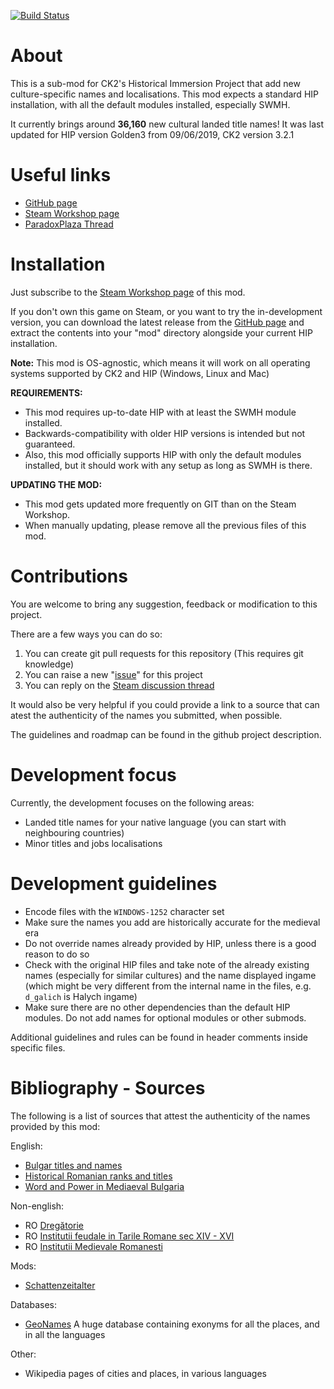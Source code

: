 [![Build Status](https://travis-ci.com/hmlendea/ck2-hip-mcn.svg?branch=master)](https://travis-ci.com/hmlendea/ck2-hip-mcn)

# About

This is a sub-mod for CK2's Historical Immersion Project that add new culture-specific names and localisations.
This mod expects a standard HIP installation, with all the default modules installed, especially SWMH.

It currently brings around **36,160** new cultural landed title names!
It was last updated for HIP version Golden3 from 09/06/2019, CK2 version 3.2.1

# Useful links

- [GitHub page](https://github.com/hmlendea/ck2-hip-mcn)
- [Steam Workshop page](http://steamcommunity.com/sharedfiles/filedetails/?id=1175098675)
- [ParadoxPlaza Thread](https://forum.paradoxplaza.com/forum/index.php?threads/submod-more-cultural-names-v19-151-31-05.1184632/)

# Installation

Just subscribe to the [Steam Workshop page](http://steamcommunity.com/sharedfiles/filedetails/?id=1175098675) of this mod.

If you don't own this game on Steam, or you want to try the in-development version, you can download the latest release from the [GitHub page](https://github.com/hmlendea/ck2-hip-mcn/releases) and extract the contents into your "mod" directory alongside your current HIP installation.

**Note:** This mod is OS-agnostic, which means it will work on all operating systems supported by CK2 and HIP (Windows, Linux and Mac)

**REQUIREMENTS:**
- This mod requires up-to-date HIP with at least the SWMH module installed.
- Backwards-compatibility with older HIP versions is intended but not guaranteed.
- Also, this mod officially supports HIP with only the default modules installed, but it should work with any setup as long as SWMH is there.

**UPDATING THE MOD:**
- This mod gets updated more frequently on GIT than on the Steam Workshop.
- When manually updating, please remove all the previous files of this mod.

# Contributions

You are welcome to bring any suggestion, feedback or modification to this project.

There are a few ways you can do so:

1. You can create git pull requests for this repository (This requires git knowledge)
2. You can raise a new "[issue](https://github.com/hmlendea/ck2-hip-mcn/issues)" for this project
4. You can reply on the [Steam discussion thread](http://steamcommunity.com/workshop/filedetails/discussion/1175098675/1479856439031332646/)

It would also be very helpful if you could provide a link to a source that can atest the authenticity of the names you submitted, when possible.

The guidelines and roadmap can be found in the github project description.

# Development focus

Currently, the development focuses on the following areas:

- Landed title names for your native language (you can start with neighbouring countries)
- Minor titles and jobs localisations

# Development guidelines

- Encode files with the `WINDOWS-1252` character set
- Make sure the names you add are historically accurate for the medieval era
- Do not override names already provided by HIP, unless there is a good reason to do so
- Check with the original HIP files and take note of the already existing names (especially for similar cultures) and the name displayed ingame (which might be very different from the internal name in the files, e.g. `d_galich` is Halych ingame)
- Make sure there are no other dependencies than the default HIP modules. Do not add names for optional modules or other submods.

Additional guidelines and rules can be found in header comments inside specific files.

# Bibliography - Sources

The following is a list of sources that attest the authenticity of the names provided by this mod:

English:
- [Bulgar titles and names](http://www.chitatel.net/forum/topic/375-bulgar-titles-and-names/)
- [Historical Romanian ranks and titles](https://en.wikipedia.org/wiki/Historical_Romanian_ranks_and_titles)
- [Word and Power in Mediaeval Bulgaria](https://books.google.co.uk/books?id=O-j66lYzINEC)

Non-english:
- RO [Dregătorie](https://ro.wikipedia.org/wiki/Dreg%C4%83torie)
- RO [Institutii feudale in Tarile Romane sec XIV - XVI](http://www.ebacalaureat.ro/c/institutii-feudale-in-tarile-romane-sec-xiv---xvi/1158)
- RO [Institutii Medievale Romanesti](https://www.scribd.com/doc/103239549/Institutii-Medievale-Romanesti)

Mods:
- [Schattenzeitalter](http://www.moddb.com/mods/schattenzeitalter)

Databases:
 - [GeoNames](http://www.geonames.org/) A huge database containing exonyms for all the places, and in all the languages

Other:
- Wikipedia pages of cities and places, in various languages
